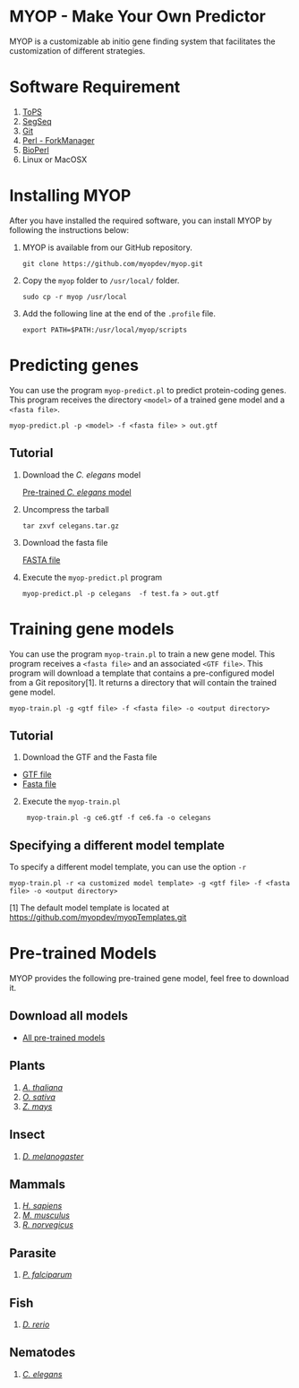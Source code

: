 # MYOP - Make Your Own Predictor

MYOP is a customizable ab initio gene finding system that facilitates the customization of different strategies.

# Software Requirement

1. [ToPS](https://github.com/ayoshiaki/tops)
2. [SegSeq](https://github.com/ayoshiaki/segseq)
3. [Git](https://git-scm.com/)
4. [Perl - ForkManager](http://search.cpan.org/~dlux/Parallel-ForkManager-0.7.5/ForkManager.pm)
5. [BioPerl](http://www.bioperl.org)
6. Linux or MacOSX

# Installing MYOP

After you have installed the required software, you can install MYOP by following the instructions below:

1. MYOP is available from our GitHub repository.

   ```
   git clone https://github.com/myopdev/myop.git
   ```

2. Copy the `myop` folder to `/usr/local/` folder.

   ```
   sudo cp -r myop /usr/local
   ```

3. Add the following line at the end of the `.profile` file.

   ```
   export PATH=$PATH:/usr/local/myop/scripts
   ```
  
# Predicting genes
You can use the program ``myop-predict.pl`` to predict protein-coding genes.  This program receives the directory ``<model>`` of a trained gene model and a ``<fasta file>``.

```
myop-predict.pl -p <model> -f <fasta file> > out.gtf
```

## Tutorial

1. Download the _C. elegans_ model

   [Pre-trained _C. elegans_ model](https://drive.google.com/uc?export=download&id=0B5edlnlwsocMRHhPM3RHc3ZScmc)

2. Uncompress the tarball

   ```
   tar zxvf celegans.tar.gz
   ```

2. Download the fasta file

   [FASTA file](https://drive.google.com/uc?export=download&id=0B5edlnlwsocMT3lVMzVjNjhqSFU)

3. Execute the ``myop-predict.pl`` program

   ```
   myop-predict.pl -p celegans  -f test.fa > out.gtf
   ```

# Training gene models


You can use the program ``myop-train.pl`` to train a new gene model.  This program receives a ``<fasta file>`` and an associated ``<GTF file>``. This program will download a template that contains a pre-configured model from a Git repository[1].  It returns a directory that will contain the trained gene model.

```
myop-train.pl -g <gtf file> -f <fasta file> -o <output directory>
```

## Tutorial

1. Download the GTF and the Fasta file
  * [GTF file](https://drive.google.com/uc?export=download&id=0B5edlnlwsocMeTRveDVIVlItM2c)
  * [Fasta file](https://drive.google.com/uc?export=download&id=0B5edlnlwsocMdnhGZ3pkMTNUNEk)

2. Execute the ``myop-train.pl``

   ```
    myop-train.pl -g ce6.gtf -f ce6.fa -o celegans
   ```

## Specifying a different model template

To specify a different model template, you can use the option ``-r``

```
myop-train.pl -r <a customized model template> -g <gtf file> -f <fasta file> -o <output directory>
```


[1] The default model template is located at https://github.com/myopdev/myopTemplates.git

# Pre-trained Models 

MYOP provides the following pre-trained gene model, feel free to download it.

## Download all models

* [All pre-trained models]()


## Plants

1. [_A. thaliana_]()
2. [_O. sativa_]()
3. [_Z. mays_]()



## Insect

1. [_D. melanogaster_](https://drive.google.com/uc?export=download&id=0B5edlnlwsocMTG9oaHJDdW1HcUE)


## Mammals

1. [_H. sapiens_]()
2. [_M. musculus_]()
3. [_R. norvegicus_]()

## Parasite

1. [_P. falciparum_]()


## Fish

1. [_D. rerio_]()


## Nematodes

1. [_C. elegans_](https://drive.google.com/uc?export=download&id=0B5edlnlwsocMRHhPM3RHc3ZScmc)

